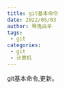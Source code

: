 ```yaml
---
title: git基本命令
date: 2022/05/03
author: 琴鬼白羊
tags:
 - git
categories:
 - git
 - 计算机
---
```


git基本命令,更新。